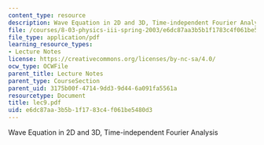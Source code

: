 ```yaml
---
content_type: resource
description: Wave Equation in 2D and 3D, Time-independent Fourier Analysis
file: /courses/8-03-physics-iii-spring-2003/e6dc87aa3b5b1f1783c4f061be5480d3_lec9.pdf
file_type: application/pdf
learning_resource_types:
- Lecture Notes
license: https://creativecommons.org/licenses/by-nc-sa/4.0/
ocw_type: OCWFile
parent_title: Lecture Notes
parent_type: CourseSection
parent_uid: 3175b00f-4714-9dd3-9d44-6a091fa5561a
resourcetype: Document
title: lec9.pdf
uid: e6dc87aa-3b5b-1f17-83c4-f061be5480d3
---
```

Wave Equation in 2D and 3D, Time-independent Fourier Analysis